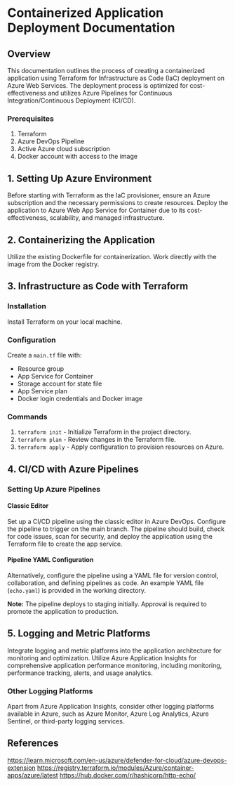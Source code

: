 # Containerized Application Deployment Documentation

## Overview
This documentation outlines the process of creating a containerized application using Terraform for Infrastructure as Code (IaC) deployment on Azure Web Services. The deployment process is optimized for cost-effectiveness and utilizes Azure Pipelines for Continuous Integration/Continuous Deployment (CI/CD).

### Prerequisites
1. Terraform
2. Azure DevOps Pipeline
3. Active Azure cloud subscription
4. Docker account with access to the image

## 1. Setting Up Azure Environment
Before starting with Terraform as the IaC provisioner, ensure an Azure subscription and the necessary permissions to create resources. Deploy the application to Azure Web App Service for Container due to its cost-effectiveness, scalability, and managed infrastructure.

## 2. Containerizing the Application
Utilize the existing Dockerfile for containerization. Work directly with the image from the Docker registry.

## 3. Infrastructure as Code with Terraform
### Installation
Install Terraform on your local machine.

### Configuration
Create a `main.tf` file with:
- Resource group
- App Service for Container
- Storage account for state file
- App Service plan
- Docker login credentials and Docker image

### Commands
1. `terraform init` - Initialize Terraform in the project directory.
2. `terraform plan` - Review changes in the Terraform file.
3. `terraform apply` - Apply configuration to provision resources on Azure.

## 4. CI/CD with Azure Pipelines
### Setting Up Azure Pipelines
#### Classic Editor
Set up a CI/CD pipeline using the classic editor in Azure DevOps. Configure the pipeline to trigger on the main branch. The pipeline should build, check for code issues, scan for security, and deploy the application using the Terraform file to create the app service.

#### Pipeline YAML Configuration
Alternatively, configure the pipeline using a YAML file for version control, collaboration, and defining pipelines as code. An example YAML file (`echo.yaml`) is provided in the working directory.

**Note:** The pipeline deploys to staging initially. Approval is required to promote the application to production.

## 5. Logging and Metric Platforms
Integrate logging and metric platforms into the application architecture for monitoring and optimization. Utilize Azure Application Insights for comprehensive application performance monitoring, including monitoring, performance tracking, alerts, and usage analytics.

### Other Logging Platforms
Apart from Azure Application Insights, consider other logging platforms available in Azure, such as Azure Monitor, Azure Log Analytics, Azure Sentinel, or third-party logging services.

## References
https://learn.microsoft.com/en-us/azure/defender-for-cloud/azure-devops-extension
https://registry.terraform.io/modules/Azure/container-apps/azure/latest
https://hub.docker.com/r/hashicorp/http-echo/


